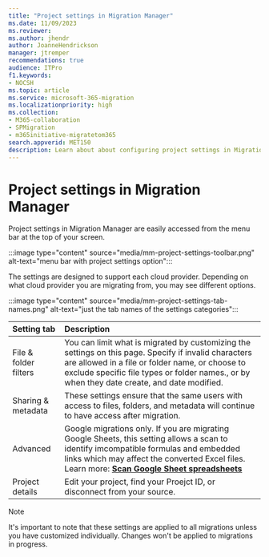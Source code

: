 ```yaml
---
title: "Project settings in Migration Manager"
ms.date: 11/09/2023
ms.reviewer: 
ms.author: jhendr
author: JoanneHendrickson
manager: jtremper
recommendations: true
audience: ITPro
f1.keywords:
- NOCSH
ms.topic: article
ms.service: microsoft-365-migration
ms.localizationpriority: high
ms.collection: 
- M365-collaboration
- SPMigration
- m365initiative-migratetom365
search.appverid: MET150
description: Learn about about configuring project settings in Migration Manager.
---
```


# Project settings in Migration Manager

Project settings in Migration Manager are easily accessed from the menu bar at the top of your screen.

:::image type="content" source="media/mm-project-settings-toolbar.png" alt-text="menu bar with project settings option":::

The settings are designed to support each cloud provider. Depending on what cloud provider you are migrating from, you may see different options.

:::image type="content" source="media/mm-project-settings-tab-names.png" alt-text="just the tab names of the settings categories":::

|Setting tab|Description|
|:-----|:-----|
|File & folder filters|You can limit what is migrated by customizing the settings on this page. Specify if invalid characters are allowed in a file or folder name, or choose to exclude specific file types or folder names., or by when they date create, and date modified.|
|Sharing & metadata|These settings ensure that the same users with access to files, folders, and metadata will continue to have access after migration.|
|Advanced|Google migrations only. If you are migrating Google Sheets, this setting allows a scan to identify imcompatible formulas and embedded links which may affect the converted Excel files.  Learn more: [**Scan Google Sheet spreadsheets**](mm-google-sheet-scan.md)|
|Project details|Edit your project, find your Proejct ID, or disconnect from your source.|

>[!Note]
>It's important to note that these settings are applied to all migrations unless you have customized individually. Changes won't be applied to migrations in progress.
